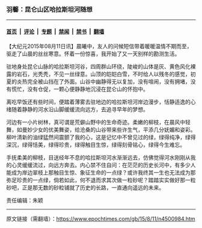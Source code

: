 ### 羽馨：昆仑山区哈拉斯坦河随想

---

#### [首页](../../../..?n4500984) &nbsp;|&nbsp; [评论](../../../../../epoch-comment?n4500984) &nbsp;|&nbsp; [专题](../../../../../epoch-special?n4500984) &nbsp;|&nbsp; [禁闻](../../../../../epoch-news?n4500984) &nbsp;|&nbsp; [禁书](../../../../../books?n4500984) &nbsp;|&nbsp; [翻墙](https://github.com/gfw-breaker/nogfw/blob/master/README.md?n4500984)


<div class="post_content" id="artbody" itemprop="articleBody">
 <!-- article content begin -->
 <p>
  【大纪元2015年08月11日讯】晨曦中，友人的问候短信带着暖暖温情不期而至，驱走了山晨的丝丝寒意。怀着一份惊喜，我开始了又一天别样的勘测生活。
 </p>
 <p>
  驻地身处昆仑山脉的哈拉斯坦河谷，四周群山环绕，陡峻的山体是灰、黄色风化裸露的岩石，光秃秃，不见一丝绿意。山顶的皑皑白雪，不时给人以残冬的感觉，初夏的炎热完全被山挡在了外面。山谷中幽静得无以复加，没有喧闹，没有拥堵，没有慌忙，没有仓促，一颗心便静静地沉浸在昆仑山的怀抱中。
 </p>
 <p>
  离吃早饭还有些时间，便踏着薄雾去驻地边的哈拉斯坦河岸边漫步，恬静适逸的心绪随着静静的河水沿山脚缓缓流向远方，去追寻早年的梦想。
 </p>
 <p>
  河边有一小片树林，真可谓是荒僻山野中的生命奇迹。柔嫩的柳枝，在晨风中轻舞，如曼妙少女的优美舞姿，给沧桑的山谷带来些许生气，平添几分妩媚和姿彩。柳叶清新的油绿猛然间震颤了我的心，这是记忆中不曾见过的绿，绿得纯净，绿得深沉，绿得恬美，绿得珍贵，绿得触目生惊，绿得刻骨铭心，绿得今生难忘。
 </p>
 <p>
  手抚柔美的柳枝，目送经年不息的哈拉斯坦河水渐渐远去，仿佛觉得河水刚刚从我的心灵缓缓流过，向远方奔去。内心禁不住自问：在茫茫的历史长河中，有多少人能成为岸边翠枝上那触目生惊、象征生命的一点绿？或许我终其一生也无法成为那弥足珍贵的一点绿，倘若如此，何不退而求其次做一粒砂呢？踏踏实实做好那一粒砂吧，正是那无数的砂粒铺就了历史的长路，一直通向遥远的未来。
 </p>
 <p>
  责任编辑：朱颖
 </p>
 <!-- article content end -->
 <div id="below_article_ad">
 </div>
</div>


---

原文链接（需翻墙）：https://www.epochtimes.com/gb/15/8/11/n4500984.htm